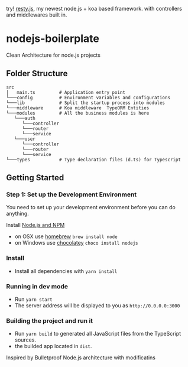 try! [resty.js](https://github.com/restyjs/resty), my newest node.js + koa based framework. with controllers and middlewares built in.

# nodejs-boilerplate

Clean Architecture for node.js projects

## Folder Structure

```
src
│   main.ts         # Application entry point
└───config          # Environment variables and configurations
└───lib             # Split the startup process into modules
└───middleware      # Koa middleware  TypeORM Entities
└───modules         # All the business modules is here
   └───auth
      └───controller
      └───router
      └───service
   └───user
      └───controller
      └───router
      └───service
└───types           # Type declaration files (d.ts) for Typescript

```

## Getting Started

### Step 1: Set up the Development Environment

You need to set up your development environment before you can do anything.

Install [Node.js and NPM](https://nodejs.org/en/download/)

- on OSX use [homebrew](http://brew.sh) `brew install node`
- on Windows use [chocolatey](https://chocolatey.org/) `choco install nodejs`

### Install

- Install all dependencies with `yarn install`

### Running in dev mode

- Run `yarn start`
- The server address will be displayed to you as `http://0.0.0.0:3000`

### Building the project and run it

- Run `yarn build` to generated all JavaScript files from the TypeScript sources.
- the builded app located in `dist`.

Inspired by Bulletproof Node.js architecture with modificatins
